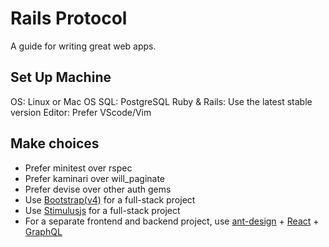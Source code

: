 Rails Protocol
==============

A guide for writing great web apps.

Set Up Machine
-------------

OS: Linux or Mac OS
SQL: PostgreSQL
Ruby & Rails: Use the latest stable version
Editor: Prefer VScode/Vim

Make choices
-------------

- Prefer minitest over rspec
- Prefer kaminari over will_paginate
- Prefer devise over other auth gems
- Use [Bootstrap(v4)](http://getbootstrap.com/) for a full-stack project
- Use [Stimulusjs](https://stimulusjs.org/) for a full-stack project
- For a separate frontend and backend project, use [ant-design](https://ant.design/) + [React](https://reactjs.org/) + [GraphQL](http://graphql.org/)
